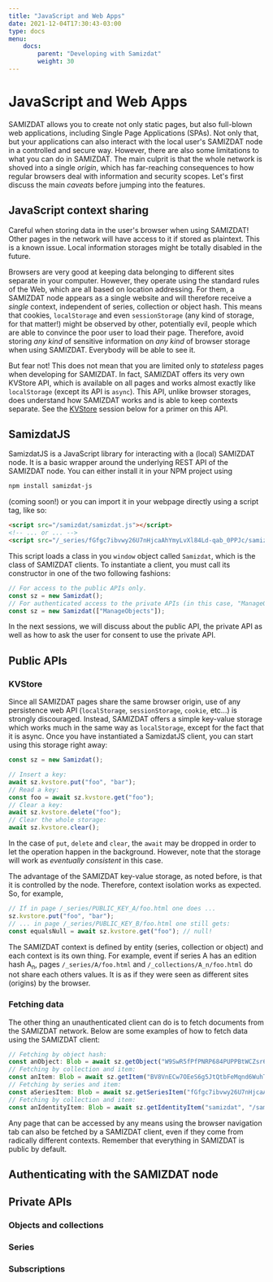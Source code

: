 ```yaml
---
title: "JavaScript and Web Apps"
date: 2021-12-04T17:30:43-03:00
type: docs
menu:
    docs:
        parent: "Developing with Samizdat"
        weight: 30
---
```


# JavaScript and Web Apps

SAMIZDAT allows you to create not only static pages, but also full-blown web applications, including Single Page Applications (SPAs). Not only that, but your applications can also interact with the local user's SAMIZDAT node in a controlled and secure way. However, there are also some limitations to what you can do in SAMIZDAT. The main culprit is that the whole network is shoved into a single _origin_, which has far-reaching consequences to how regular browsers deal with information and security scopes. Let's first discuss the main _caveats_ before jumping into the features.


## JavaScript context sharing

<div class="alert alert-primary">
Careful when storing data in the user's browser when using SAMIZDAT! Other pages in the network will have access to it if stored as plaintext. This is a known issue. Local information storages might be totally disabled in the future.
</div>

Browsers are very good at keeping data belonging to different sites separate in your computer. However, they operate using the standard rules of the Web, which are all based on location addressing. For them, a SAMIZDAT node appears as a single website and will therefore receive a _single_ context, independent of series, collection or object hash. This means that cookies, `localStorage` and even `sessionStorage` (any kind of storage, for that matter!) might be observed by other, potentially evil, people which are able to convince the poor user to load their page. Therefore, avoid storing _any kind_ of sensitive information on _any kind_ of browser storage when using SAMIZDAT. Everybody will be able to see it.

But fear not! This does not mean that you are limited only to _stateless_ pages when developing for SAMIZDAT. In fact, SAMIZDAT offers its very own KVStore API, which is available on all pages and works almost exactly like `localStorage` (except its API is `async`). This API, unlike browser storages, does understand how SAMIZDAT works and is able to keep contexts separate. See the [KVStore](#kvstore) session below for a primer on this API.


## SamizdatJS

SamizdatJS is a JavaScript library for interacting with a (local) SAMIZDAT node. It is a basic wrapper around the underlying REST API of the SAMIZDAT node. You can either install it in your NPM project using 
```bash
npm install samizdat-js
```
(coming soon!) or you can import it in your webpage directly using a script tag, like so:
```html
<script src="/samizdat/samizdat.js"></script>
<!-- ... or ... -->
<script src="/_series/fGfgc7ibvwy26U7nHjcaAhYmyLvXl84Ld-qab_0PPJc/samizdat.js"></script>
```
This script loads a class in you `window` object called `Samizdat`, which is the class of SAMIZDAT clients. To instantiate a client, you must call its constructor in one of the two following fashions:
```js
// For access to the public APIs only.
const sz = new Samizdat();
// For authenticated access to the private APIs (in this case, "ManageObjects").
const sz = new Samizdat(["ManageObjects"]);
```
In the next sessions, we will discuss about the public API, the private API as well as how to ask the user for consent to use the private API.

## Public APIs

### KVStore

Since all SAMIZDAT pages share the same browser origin, use of any persistence web API (`localStorage`, `sessionStorage`, `cookie`, etc...) is strongly discouraged. Instead, SAMIZDAT offers a simple key-value storage which works much in the same way as `localStorage`, except for the fact that it is async. Once you have instantiated a SamizdatJS client, you can start using this storage right away:
```js
const sz = new Samizdat();

// Insert a key:
await sz.kvstore.put("foo", "bar");
// Read a key:
const foo = await sz.kvstore.get("foo");
// Clear a key:
await sz.kvstore.delete("foo");
// Clear the whole storage:
await sz.kvstore.clear();
``` 
In the case of `put`, `delete` and `clear`, the `await` may be dropped in order to let the operation happen in the background. However, note that the storage will work as _eventually consistent_ in this case.

The advantage of the SAMIZDAT key-value storage, as noted before, is that it is controlled by the node. Therefore, context isolation works as expected. So, for example,
```js
// If in page /_series/PUBLIC_KEY_A/foo.html one does ...
sz.kvstore.put("foo", "bar");
// ... in page /_series/PUBLIC_KEY_B/foo.html one still gets:
const equalsNull = await sz.kvstore.get("foo"); // null!
```
The SAMIZDAT context is defined by entity (series, collection or object) and each context is its own thing. For example, event if series A has an edition hash A<sub>n</sub>, pages `/_series/A/foo.html` and `/_collections/A_n/foo.html` do not share each others values. It is as if they were seen as different sites (origins) by the browser. 

### Fetching data

The other thing an unauthenticated client can do is to fetch documents from the SAMIZDAT network. Below are some examples of how to fetch data using the SAMIZDAT client:
```typescript
// Fetching by object hash:
const anObject: Blob = await sz.getObject("W9SwR5fPfPNRP684PUPPBtWCZsr6djnOUWPgOg");
// Fetching by collection and item:
const anItem: Blob = await sz.getItem("BV8VnECw7OEeS6g5JtQtbFeMqnd6WuhT66pXqg", "/foo.html");
// Fetching by series and item:
const aSeriesItem: Blob = await sz.getSeriesItem("fGfgc7ibvwy26U7nHjcaAhYmyLvXl84Ld-qab_0PPJc", "/samizdat.js");
// Fetching by collection and item:
const anIdentityItem: Blob = await sz.getIdentityItem("samizdat", "/samizdat.js");
```
Any page that can be accessed by any means using the browser navigation tab can also be fetched by a SAMIZDAT client, even if they come from radically different contexts. Remember that everything in SAMIZDAT is public by default.

## Authenticating with the SAMIZDAT node

## Private APIs

### Objects and collections

### Series

### Subscriptions
